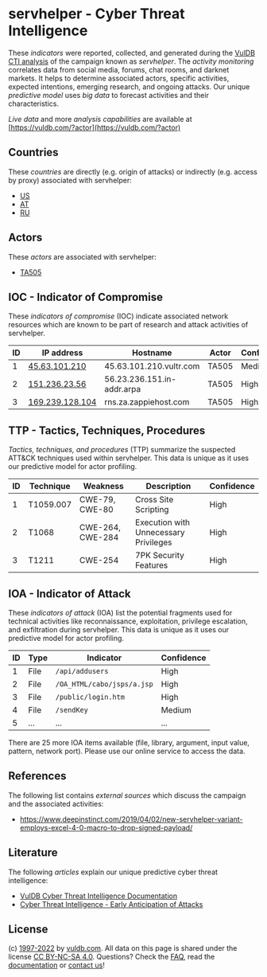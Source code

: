 # servhelper - Cyber Threat Intelligence

These _indicators_ were reported, collected, and generated during the [VulDB CTI analysis](https://vuldb.com/?kb.cti) of the campaign known as _servhelper_. The _activity monitoring_ correlates data from social media, forums, chat rooms, and darknet markets. It helps to determine associated actors, specific activities, expected intentions, emerging research, and ongoing attacks. Our unique _predictive model_ uses _big data_ to forecast activities and their characteristics.

_Live data_ and more _analysis capabilities_ are available at [https://vuldb.com/?actor](https://vuldb.com/?actor)

## Countries

These _countries_ are directly (e.g. origin of attacks) or indirectly (e.g. access by proxy) associated with servhelper:

* [US](https://vuldb.com/?country.us)
* [AT](https://vuldb.com/?country.at)
* [RU](https://vuldb.com/?country.ru)

## Actors

These _actors_ are associated with servhelper:

* [TA505](https://vuldb.com/?actor.ta505)

## IOC - Indicator of Compromise

These _indicators of compromise_ (IOC) indicate associated network resources which are known to be part of research and attack activities of servhelper.

ID | IP address | Hostname | Actor | Confidence
-- | ---------- | -------- | ----- | ----------
1 | [45.63.101.210](https://vuldb.com/?ip.45.63.101.210) | 45.63.101.210.vultr.com | TA505 | Medium
2 | [151.236.23.56](https://vuldb.com/?ip.151.236.23.56) | 56.23.236.151.in-addr.arpa | TA505 | High
3 | [169.239.128.104](https://vuldb.com/?ip.169.239.128.104) | rns.za.zappiehost.com | TA505 | High

## TTP - Tactics, Techniques, Procedures

_Tactics, techniques, and procedures_ (TTP) summarize the suspected ATT&CK techniques used within servhelper. This data is unique as it uses our predictive model for actor profiling.

ID | Technique | Weakness | Description | Confidence
-- | --------- | -------- | ----------- | ----------
1 | T1059.007 | CWE-79, CWE-80 | Cross Site Scripting | High
2 | T1068 | CWE-264, CWE-284 | Execution with Unnecessary Privileges | High
3 | T1211 | CWE-254 | 7PK Security Features | High

## IOA - Indicator of Attack

These _indicators of attack_ (IOA) list the potential fragments used for technical activities like reconnaissance, exploitation, privilege escalation, and exfiltration during servhelper. This data is unique as it uses our predictive model for actor profiling.

ID | Type | Indicator | Confidence
-- | ---- | --------- | ----------
1 | File | `/api/addusers` | High
2 | File | `/OA_HTML/cabo/jsps/a.jsp` | High
3 | File | `/public/login.htm` | High
4 | File | `/sendKey` | Medium
5 | ... | ... | ...

There are 25 more IOA items available (file, library, argument, input value, pattern, network port). Please use our online service to access the data.

## References

The following list contains _external sources_ which discuss the campaign and the associated activities:

* https://www.deepinstinct.com/2019/04/02/new-servhelper-variant-employs-excel-4-0-macro-to-drop-signed-payload/

## Literature

The following _articles_ explain our unique predictive cyber threat intelligence:

* [VulDB Cyber Threat Intelligence Documentation](https://vuldb.com/?kb.cti)
* [Cyber Threat Intelligence - Early Anticipation of Attacks](https://www.scip.ch/en/?labs.20201022)

## License

(c) [1997-2022](https://vuldb.com/?kb.changelog) by [vuldb.com](https://vuldb.com/?kb.about). All data on this page is shared under the license [CC BY-NC-SA 4.0](https://creativecommons.org/licenses/by-nc-sa/4.0/). Questions? Check the [FAQ](https://vuldb.com/?kb.faq), read the [documentation](https://vuldb.com/?kb) or [contact us](https://vuldb.com/?contact)!
